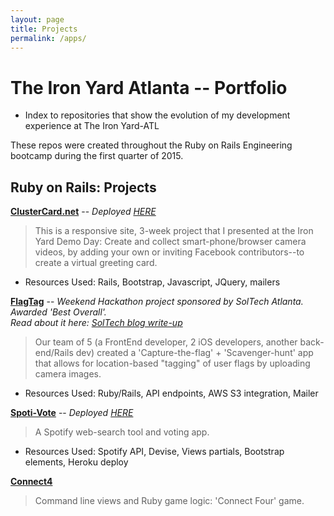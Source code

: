 ```yaml
---
layout: page
title: Projects
permalink: /apps/
---
```


# The Iron Yard Atlanta -- Portfolio
* Index to repositories that show the evolution of my development experience at The Iron Yard-ATL

These repos were created throughout the Ruby on Rails Engineering bootcamp during the first quarter of 2015.

## Ruby on Rails: Projects

**[ClusterCard.net](https://github.com/evo21/video_card)**
-- *Deployed [HERE](http://clustercard.net)*
> This is a responsive site, 3-week project that I presented at the Iron Yard Demo Day: Create and collect smart-phone/browser camera videos, by adding your own or inviting Facebook contributors--to create a virtual greeting card.<br>
* Resources Used: Rails, Bootstrap, Javascript, JQuery, mailers

**[FlagTag](https://github.com/USPFTA/Rails)**
-- *Weekend Hackathon project sponsored by SolTech Atlanta. Awarded 'Best Overall'.<br>Read about it here:  [SolTech blog write-up](http://blog.soltech.net/iron-sharpening-iron-soltech-the-iron-yard-march-2015-hackathon)*<br>
> Our team of 5 (a FrontEnd developer, 2 iOS developers, another back-end/Rails dev) created a 'Capture-the-flag' + 'Scavenger-hunt' app that allows for location-based "tagging" of user flags by uploading camera images.<br>
* Resources Used: Ruby/Rails, API endpoints, AWS S3 integration, Mailer

**[Spoti-Vote](https://github.com/evo21/spoti-vote)**
 -- *Deployed [HERE](http://spotivote.herokuapp.com/)*
> A Spotify web-search tool and voting app.<br>
* Resources Used: Spotify API, Devise, Views partials, Bootstrap elements, Heroku deploy

**[Connect4](https://github.com/evo21/connect4)**
> Command line views and Ruby game logic: 'Connect Four' game.